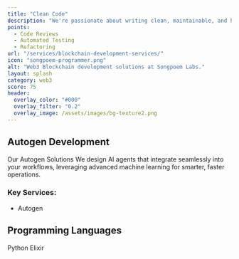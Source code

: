 ```yaml
---
title: "Clean Code"
description: "We're passionate about writing clean, maintainable, and high-quality code."
points:
  - Code Reviews
  - Automated Testing
  - Refactoring
url: "/services/blockchain-development-services/"
icon: "songpoem-programmer.png"
alt: "Web3 Blockchain development solutions at Songpoem Labs."
layout: splash
category: web3
score: 75
header:
  overlay_color: "#000"
  overlay_filter: "0.2"
  overlay_image: /assets/images/bg-texture2.png
---
```

## Autogen Development

Our Autogen Solutions
We design AI agents that integrate seamlessly into your workflows, leveraging advanced machine learning for smarter, faster operations.

### Key Services:
- Autogen

## Programming Languages
Python
Elixir